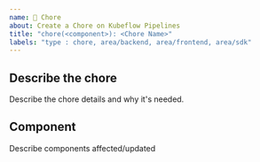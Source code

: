 ```yaml
---
name: 🧹 Chore
about: Create a Chore on Kubeflow Pipelines
title: "chore(<component>): <Chore Name>"
labels: "type : chore, area/backend, area/frontend, area/sdk"
---
```


## Describe the chore

Describe the chore details and why it's needed. 


## Component

Describe components affected/updated
